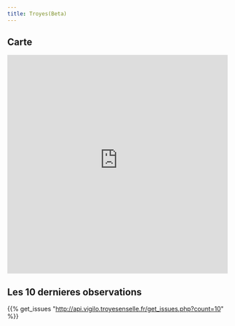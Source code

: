 ```yaml
---
title: Troyes(Beta)
---
```



## Carte


<iframe width="100%" height="500px" frameborder="0" allowfullscreen src="http://cartographie.troyesenselle.fr/vigilo/#48.29556,4.07241,15z"></iframe>

</iframe>

## Les 10 dernieres observations

{{% get_issues "http://api.vigilo.troyesenselle.fr/get_issues.php?count=10" %}}